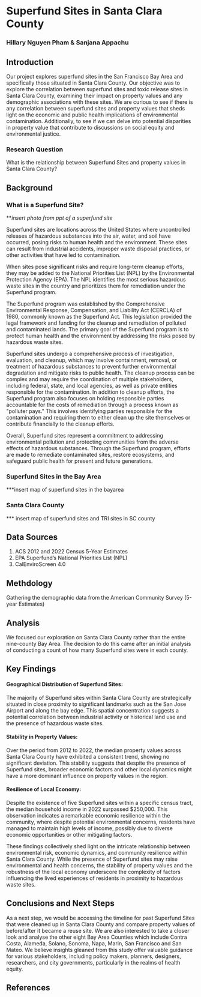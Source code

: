 # Superfund Sites in Santa Clara County

### Hillary Nguyen Pham & Sanjana Appachu

## Introduction
Our project explores superfund sites in the San Francisco Bay Area and specifically those situated in Santa Clara County. Our objective was to explore the correlation between superfund sites and toxic release sites in Santa Clara County, examining their impact on property values and any demographic associations with these sites. We are curious to see if there is any correlation between superfund sites and property values that sheds light on the economic and public health implications of environmental contamination. Additionally, to see if we can delve into potential disparities in property value that contribute to discussions on social equity and environmental justice. 

### Research Question 
What is the relationship between Superfund Sites and property values in Santa Clara County? 

## Background
### What is a Superfund Site?
***insert photo from ppt of a superfund site*

Superfund sites are locations across the United States where uncontrolled releases of hazardous substances into the air, water, and soil have occurred, posing risks to human health and the environment. These sites can result from industrial accidents, improper waste disposal practices, or other activities that have led to contamination.

When sites pose significant risks and require long-term cleanup efforts, they may be added to the National Priorities List (NPL) by the Environmental Protection Agency (EPA). The NPL identifies the most serious hazardous waste sites in the country and prioritizes them for remediation under the Superfund program.

The Superfund program was established by the Comprehensive Environmental Response, Compensation, and Liability Act (CERCLA) of 1980, commonly known as the Superfund Act. This legislation provided the legal framework and funding for the cleanup and remediation of polluted and contaminated lands. The primary goal of the Superfund program is to protect human health and the environment by addressing the risks posed by hazardous waste sites.

Superfund sites undergo a comprehensive process of investigation, evaluation, and cleanup, which may involve containment, removal, or treatment of hazardous substances to prevent further environmental degradation and mitigate risks to public health. The cleanup process can be complex and may require the coordination of multiple stakeholders, including federal, state, and local agencies, as well as private entities responsible for the contamination. In addition to cleanup efforts, the Superfund program also focuses on holding responsible parties accountable for the costs of remediation through a process known as "polluter pays." This involves identifying parties responsible for the contamination and requiring them to either clean up the site themselves or contribute financially to the cleanup efforts.

Overall, Superfund sites represent a commitment to addressing environmental pollution and protecting communities from the adverse effects of hazardous substances. Through the Superfund program, efforts are made to remediate contaminated sites, restore ecosystems, and safeguard public health for present and future generations.

### Superfund Sites in the Bay Area

***insert map of superfund sites in the bayarea



### Santa Clara County 

*** insert map of superfund sites and TRI sites in SC county



## Data Sources 
1. ACS 2012 and 2022 Census 5-Year Estimates
2. EPA Superfund’s National Priorities List (NPL)
3. CalEnviroScreen 4.0

## Methdology

Gathering the demographic data from the American Community Survey (5-year Estimates) 


## Analysis
We focused our exploration on Santa Clara County rather than the entire nine-county Bay Area. The decision to do this came after an initial analysis of conducting a count of how many Superfund sites were in each county. 

## Key Findings

#### Geographical Distribution of Superfund Sites: 
The majority of Superfund sites within Santa Clara County are strategically situated in close proximity to significant landmarks such as the San Jose Airport and along the bay edge. This spatial concentration suggests a potential correlation between industrial activity or historical land use and the presence of hazardous waste sites.

#### Stability in Property Values: 
Over the period from 2012 to 2022, the median property values across Santa Clara County have exhibited a consistent trend, showing no significant deviation. This stability suggests that despite the presence of Superfund sites, broader economic factors and other local dynamics might have a more dominant influence on property values in the region.

#### Resilience of Local Economy: 
Despite the existence of five Superfund sites within a specific census tract, the median household income in 2022 surpassed $250,000. This observation indicates a remarkable economic resilience within the community, where despite potential environmental concerns, residents have managed to maintain high levels of income, possibly due to diverse economic opportunities or other mitigating factors.


These findings collectively shed light on the intricate relationship between environmental risk, economic dynamics, and community resilience within Santa Clara County. While the presence of Superfund sites may raise environmental and health concerns, the stability of property values and the robustness of the local economy underscore the complexity of factors influencing the lived experiences of residents in proximity to hazardous waste sites.


## Conclusions and Next Steps


As a next step, we would be accessing the timeline for past Superfund Sites that were cleaned up in Santa Clara County and compare property values of before/after it became a reuse site. 
We are also interested to take a closer look and analyse the other eight Bay Area Counties which include Contra Costa, Alameda, Solano, Sonoma, Napa, Marin, San Francisco and San Mateo. We believe insights gleaned from this study offer valuable guidance for various stakeholders, including policy makers, planners, designers, researchers, and city governments, particularly in the realms of health equity.


## References



